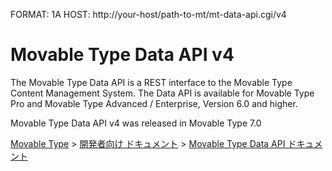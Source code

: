 FORMAT: 1A
HOST: http://your-host/path-to-mt/mt-data-api.cgi/v4

# Movable Type Data API v4
The Movable Type Data API is a REST interface to the Movable Type Content Management System.
The Data API is available for Movable Type Pro and Movable Type Advanced / Enterprise, Version 6.0 and higher.

Movable Type Data API v4 was released in Movable Type 7.0

<p><a href="http://www.movabletype.jp/">Movable Type</a> &gt; <a href="http://www.movabletype.jp/developers/">開発者向け ドキュメント</a> &gt; <a href="http://www.movabletype.jp/developers/data-api/">Movable Type Data API ドキュメント</a></p>

